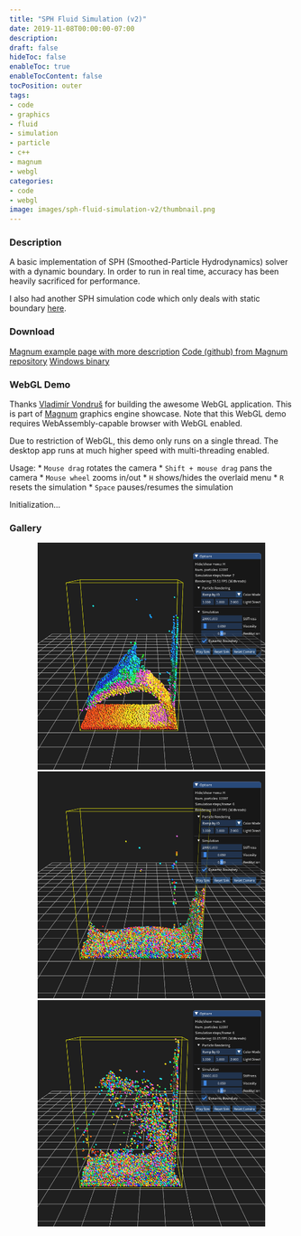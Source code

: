 ```yaml
---
title: "SPH Fluid Simulation (v2)"
date: 2019-11-08T00:00:00-07:00
description: 
draft: false
hideToc: false
enableToc: true
enableTocContent: false
tocPosition: outer
tags:
- code
- graphics
- fluid
- simulation
- particle
- c++
- magnum
- webgl
categories:
- code
- webgl
image: images/sph-fluid-simulation-v2/thumbnail.png
---
```




<!--more-->
### Description
A basic implementation of SPH (Smoothed-Particle Hydrodynamics) solver with a dynamic boundary. In order to run in real time, accuracy has been heavily sacrificed for performance. 

I also had another SPH simulation code which only deals with static boundary [here](/posts/sph-fluid-simulation-v1/). 


### Download
[Magnum example page with more description](https://doc.magnum.graphics/magnum/examples-fluidsimulation3d.html)
[Code (github) from Magnum repository](https://github.com/mosra/magnum-examples/tree/master/src/fluidsimulation3d)
[Windows binary](/exe/SPHFluidSimulation.exe)

### WebGL Demo
Thanks [Vladimír Vondruš](https://github.com/mosra/) for building the awesome WebGL application. This is part of [Magnum](https://magnum.graphics/) graphics engine showcase. Note that this WebGL demo requires WebAssembly-capable browser with WebGL enabled.

Due to restriction of WebGL, this demo only runs on a single thread. The desktop app runs at much higher speed with multi-threading enabled.

Usage:
    * `Mouse drag` rotates the camera
    * `Shift + mouse drag` pans the camera
    * `Mouse wheel` zooms in/out
    * `H` shows/hides the overlaid menu
    * `R` resets the simulation
    * `Space` pauses/resumes the simulation

<link rel="stylesheet" href="/webgl/WebApplication.css" />
<meta name="viewport" content="width=device-width, initial-scale=1.0" />
<div id="container">
  <div id="sizer"><div id="expander"><div id="listener">
    <canvas id="canvas"></canvas>
    <div id="status">Initialization...</div>
    <div id="status-description"></div>
    <script src="/webgl/EmscriptenApplication.js"></script>
    <script async="async" src="/webgl/magnum-fluidsimulation3d.js"></script>
  </div></div></div>
</div>


### Gallery
<p align="center">
<img src="/images/sph-fluid-simulation-v2/1.png" alt="A screenshot of the program" style="width: 80%;"/>
<br />
<img src="/images/sph-fluid-simulation-v2/2.png" alt="A screenshot of the program" style="width: 80%;"/>
<br />
<img src="/images/sph-fluid-simulation-v2/3.png" alt="A screenshot of the program" style="width: 80%;"/>
</p>
